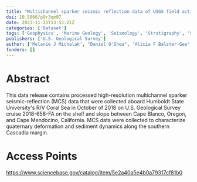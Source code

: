 ```yaml
---
title: "Multichannel sparker seismic reflection data of USGS field activity 2018-658-FA collected between Cape Blanco and Cape Mendocino from 2018-10-04 to 2018-10-18"
doi: 10.5066/p9r3qm97
date: 2023-11-21T13:53:21Z
categories: ['Dataset']
tags: ['Geophysics', 'Marine Geology', 'Seismology', 'Stratigraphy', 'Structural Geology']
publishers: ['U.S. Geological Survey']
author: ['Melanie J Michalak', "Daniel O'Shea", 'Alicia F Balster-Gee', 'Jared W Kluesner', 'Janet Tilden Watt', 'Jenna C Hill', 'Daniel Brothers', 'Melanie J. Michalak', 'Daniel O?Shea']
funders: []
---
```


# Abstract
This data release contains processed high-resolution multichannel sparker seismic-reflection (MCS) data that were collected aboard Humboldt State University's R/V Coral Sea in October of 2018 on U.S. Geological Survey cruise 2018-658-FA on the shelf and slope between Cape Blanco, Oregon, and Cape Mendocino, California. MCS data were collected to characterize quaternary deformation and sediment dynamics along the southern Cascadia margin.

# Access Points
https://www.sciencebase.gov/catalog/item/5e2a40a5e4b0a79317cf81b0